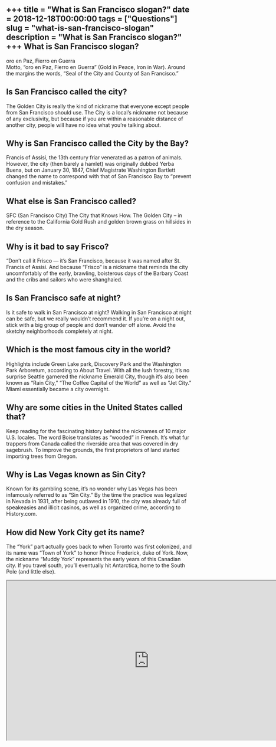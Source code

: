 +++
title = "What is San Francisco slogan?"
date = 2018-12-18T00:00:00
tags = ["Questions"]
slug = "what-is-san-francisco-slogan"
description = "What is San Francisco slogan?"
+++
What is San Francisco slogan?
-----------------------------

oro en Paz, Fierro en Guerra  
Motto, “oro en Paz, Fierro en Guerra” (Gold in Peace, Iron in War). Around the margins the words, “Seal of the City and County of San Francisco.”

Is San Francisco called the city?
---------------------------------

The Golden City is really the kind of nickname that everyone except people from San Francisco should use. The City is a local’s nickname not because of any exclusivity, but because if you are within a reasonable distance of another city, people will have no idea what you’re talking about.

Why is San Francisco called the City by the Bay?
------------------------------------------------

Francis of Assisi, the 13th century friar venerated as a patron of animals. However, the city (then barely a hamlet) was originally dubbed Yerba Buena, but on January 30, 1847, Chief Magistrate Washington Bartlett changed the name to correspond with that of San Francisco Bay to “prevent confusion and mistakes.”

What else is San Francisco called?
----------------------------------

SFC (San Francisco City) The City that Knows How. The Golden City – in reference to the California Gold Rush and golden brown grass on hillsides in the dry season.

Why is it bad to say Frisco?
----------------------------

“Don’t call it Frisco — it’s San Francisco, because it was named after St. Francis of Assisi. And because “Frisco” is a nickname that reminds the city uncomfortably of the early, brawling, boisterous days of the Barbary Coast and the cribs and sailors who were shanghaied.

Is San Francisco safe at night?
-------------------------------

Is it safe to walk in San Francisco at night? Walking in San Francisco at night can be safe, but we really wouldn’t recommend it. If you’re on a night out, stick with a big group of people and don’t wander off alone. Avoid the sketchy neighborhoods completely at night.

Which is the most famous city in the world?
-------------------------------------------

Highlights include Green Lake park, Discovery Park and the Washington Park Arboretum, according to About Travel. With all the lush forestry, it’s no surprise Seattle garnered the nickname Emerald City, though it’s also been known as “Rain City,” “The Coffee Capital of the World” as well as “Jet City.” Miami essentially became a city overnight.

Why are some cities in the United States called that?
-----------------------------------------------------

Keep reading for the fascinating history behind the nicknames of 10 major U.S. locales. The word Boise translates as “wooded” in French. It’s what fur trappers from Canada called the riverside area that was covered in dry sagebrush. To improve the grounds, the first proprietors of land started importing trees from Oregon.

Why is Las Vegas known as Sin City?
-----------------------------------

Known for its gambling scene, it’s no wonder why Las Vegas has been infamously referred to as “Sin City.” By the time the practice was legalized in Nevada in 1931, after being outlawed in 1910, the city was already full of speakeasies and illicit casinos, as well as organized crime, according to History.com.

How did New York City get its name?
-----------------------------------

The “York” part actually goes back to when Toronto was first colonized, and its name was “Town of York” to honor Prince Frederick, duke of York. Now, the nickname “Muddy York” represents the early years of this Canadian city. If you travel south, you’ll eventually hit Antarctica, home to the South Pole (and little else).

<iframe allow="accelerometer; autoplay; clipboard-write; encrypted-media; gyroscope; picture-in-picture" allowfullscreen="" class="__youtube_prefs__  epyt-is-override  no-lazyload" data-no-lazy="1" data-origheight="433" data-origwidth="770" data-skipgform_ajax_framebjll="" height="433" id="_ytid_26503" loading="lazy" src="https://www.youtube.com/embed/4qeaBFFq3to?enablejsapi=1&autoplay=0&cc_load_policy=0&cc_lang_pref=&iv_load_policy=1&loop=0&modestbranding=0&rel=1&fs=1&playsinline=0&autohide=2&theme=dark&color=red&controls=1&" title="YouTube player" width="770"></iframe>